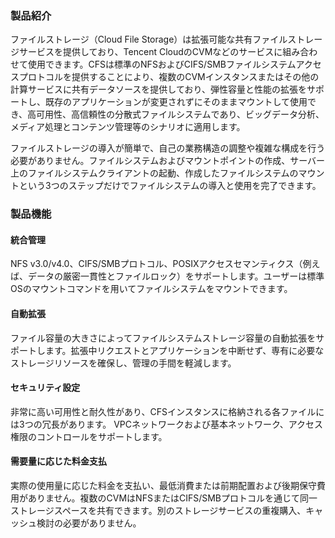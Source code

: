 ### 製品紹介
ファイルストレージ（Cloud File Storage）は拡張可能な共有ファイルストレージサービスを提供しており、Tencent CloudのCVMなどのサービスに組み合わせて使用できます。CFSは標準のNFSおよびCIFS/SMBファイルシステムアクセスプロトコルを提供することにより、複数のCVMインスタンスまたはその他の計算サービスに共有データソースを提供しており、弾性容量と性能の拡張をサポートし、既存のアプリケーションが変更されずにそのままマウントして使用でき、高可用性、高信頼性の分散式ファイルシステムであり、ビッグデータ分析、メディア処理とコンテンツ管理等のシナリオに適用します。

ファイルストレージの導入が簡単で、自己の業務構造の調整や複雑な構成を行う必要がありません。ファイルシステムおよびマウントポイントの作成、サーバー上のファイルシステムクライアントの起動、作成したファイルシステムのマウントという3つのステップだけでファイルシステムの導入と使用を完了できます。

### 製品機能
#### 統合管理
NFS v3.0/v4.0、CIFS/SMBプロトコル、POSIXアクセスセマンティクス（例えば、データの厳密一貫性とファイルロック）をサポートします。ユーザーは標準OSのマウントコマンドを用いてファイルシステムをマウントできます。

#### 自動拡張
ファイル容量の大きさによってファイルシステムストレージ容量の自動拡張をサポートします。拡張中リクエストとアプリケーションを中断せず、専有に必要なストレージリソースを確保し、管理の手間を軽減します。

#### セキュリティ設定
非常に高い可用性と耐久性があり、CFSインスタンスに格納される各ファイルには3つの冗長があります。
VPCネットワークおよび基本ネットワーク、アクセス権限のコントロールをサポートします。

#### 需要量に応じた料金支払
実際の使用量に応じた料金を支払い、最低消費または前期配置および後期保守費用がありません。複数のCVMはNFSまたはCIFS/SMBプロトコルを通じて同一ストレージスペースを共有できます。別のストレージサービスの重複購入、キャッシュ検討の必要がありません。 



